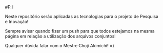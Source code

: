 #P.I

Neste repositório serão aplicadas as tecnologias para o projeto de Pesquisa e Inovação!

Sempre avisar quando fizer um push para que todos estejamos na mesma página em relação a utilização dos arquivos conjuntos!

Qualquer dúvida falar com o Mestre Choji Akimichi!
=)
